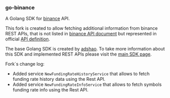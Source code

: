 ### go-binance

A Golang SDK for [binance](https://www.binance.com) API.

This fork is created to allow fetching additional information from binance REST APIs, that is not listed in 
[binance API document](https://github.com/binance-exchange/binance-official-api-docs) but represented in official [API definition](https://binance-docs.github.io/apidocs/spot/en/#change-log).

The base Golang SDK is created by [adshao](https://github.com/adshao). To take more information about this SDK and 
implemented REST APIs please visit the [main SDK page](https://github.com/adshao/go-binance).

Fork`s change log:
- Added service `NewFundingRateHistoryService` that allows to fetch funding rate history data using the Rest API.
- Added service `NewFundingRateInfoService` that allows to fetch symbols funding rate info using the Rest API.
